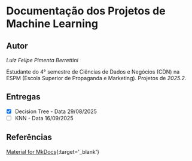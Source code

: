 # Documentação dos Projetos de Machine Learning

## Autor

*Luiz Felipe Pimenta Berrettini*

Estudante do 4° semestre de Ciências de Dados e Negócios (CDN) na ESPM (Escola Superior de Propaganda e Marketing). 
Projetos de *2025.2*.

## Entregas

- [X] Decision Tree - Data 29/08/2025
- [ ] KNN - Data 16/09/2025

## Referências

[Material for MkDocs](https://squidfunk.github.io/mkdocs-material/reference/){:target='_blank'}